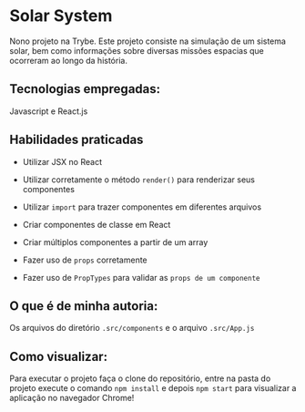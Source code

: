 # Solar System 
Nono projeto na Trybe. Este projeto consiste na simulação de um sistema solar,  bem como informações sobre diversas missões espacias que ocorreram ao longo da história.

## Tecnologias empregadas:

Javascript e React.js

## Habilidades praticadas

  * Utilizar JSX no React

  * Utilizar corretamente o método `render()` para renderizar seus componentes

  * Utilizar `import` para trazer componentes em diferentes arquivos

  * Criar componentes de classe em React

  * Criar múltiplos componentes a partir de um array

  * Fazer uso de `props` corretamente

  * Fazer uso de `PropTypes` para validar as `props de um componente`


## O que é de minha autoria:

Os arquivos do diretório `.src/components` e o arquivo `.src/App.js`

## Como visualizar:

Para executar o projeto faça o clone do repositório, entre na pasta do projeto execute o comando `npm install` e depois `npm start` para visualizar a aplicação no navegador Chrome!
